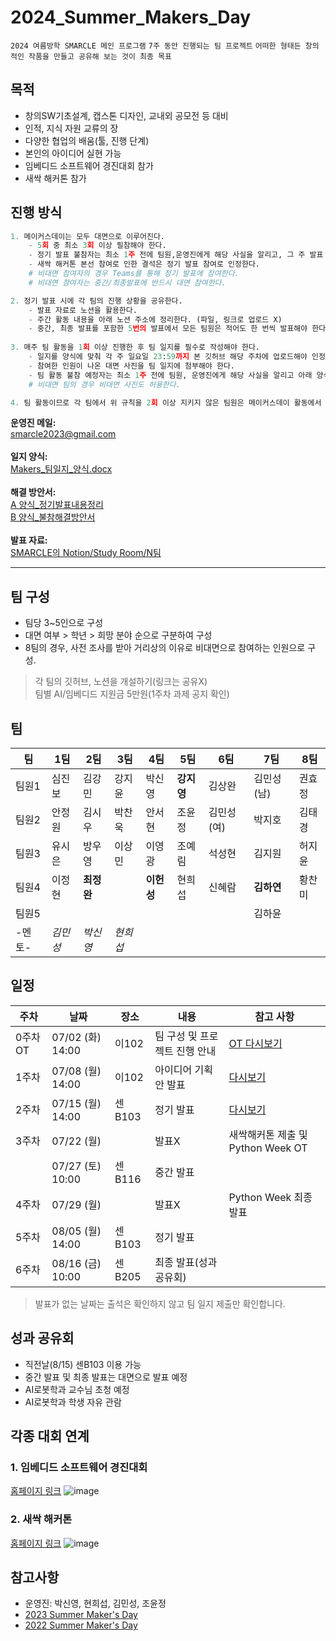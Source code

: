 # 2024_Summer_Makers_Day

`2024 여름방학 SMARCLE 메인 프로그램`
`7주 동안 진행되는 팀 프로젝트`
`어떠한 형태든 창의적인 작품을 만들고 공유해 보는 것이 최종 목표`

## 목적

- 창의SW기초설계, 캡스톤 디자인, 교내외 공모전 등 대비
- 인적, 지식 자원 교류의 장
- 다양한 협업의 배움(툴, 진행 단계)
- 본인의 아이디어 실현 가능
- 임베디드 소프트웨어 경진대회 참가
- 새싹 해커톤 참가

## 진행 방식

```python
1. 메이커스데이는 모두 대면으로 이루어진다.
	- 5회 중 최소 3회 이상 필참해야 한다.
	- 정기 발표 불참자는 최소 1주 전에 팀원,운영진에게 해당 사실을 알리고, 그 주 발표 영상 내용을 아래 양식(A)에 따라 10줄로 작성하여 운영진에게 제출한다.
	- 새싹 해커톤 본선 참여로 인한 결석은 정기 발표 참여로 인정한다.
	# 비대면 참여자의 경우 Teams를 통해 정기 발표에 참여한다.
	# 비대면 참여자는 중간/최종발표에 반드시 대면 참여한다.

2. 정기 발표 시에 각 팀의 진행 상황을 공유한다.
	- 발표 자료로 노션을 활용한다.
	- 주간 활동 내용을 아래 노션 주소에 정리한다. (파일, 링크로 업로드 X)
	- 중간, 최종 발표를 포함한 5번의 발표에서 모든 팀원은 적어도 한 번씩 발표해야 한다.
	
3. 매주 팀 활동을 1회 이상 진행한 후 팀 일지를 필수로 작성해야 한다.
	- 일지를 양식에 맞춰 각 주 일요일 23:59까지 본 깃허브 해당 주차에 업로드해야 인정된다.
	- 참여한 인원이 나온 대면 사진을 팀 일지에 첨부해야 한다.
	- 팀 활동 불참 예정자는 최소 1주 전에 팀원, 운영진에게 해당 사실을 알리고 아래 양식(B)에 따라 자신의 공백에 대한 해결 방안서를 작성하여 운영진에게 제출한다.
	# 비대면 팀의 경우 비대면 사진도 허용한다.

4. 팀 활동이므로 각 팀에서 위 규칙을 2회 이상 지키지 않은 팀원은 메이커스데이 활동에서 제외하고 동아리 경고 1회를 부여한다.
```
__운영진 메일:__ \
smarcle2023@gmail.com <br/><br/>
__일지 양식:__\
[Makers_팀일지_양식.docx](https://github.com/sejongsmarcle/2024_Summer_Makers_Day/blob/main/Makers_%ED%8C%80%EC%9D%BC%EC%A7%80_N%EC%A3%BC%EC%B0%A8_N%EC%A1%B0.docx)
<br/><br/>
__해결 방안서:__\
[A 양식_정기발표내용정리](https://github.com/sejongsmarcle/2024_Summer_Makers_Day/blob/main/Makers_%EC%A0%95%EA%B8%B0%EB%B0%9C%ED%91%9C%EA%B2%B0%EC%84%9D%EC%82%AC%EC%9C%A0%EC%84%9C_%EA%B9%80%EB%A7%88%ED%81%B4.docx)\
[B 양식_불참해결방안서](https://github.com/sejongsmarcle/2024_Summer_Makers_Day/blob/main/Makers_%EB%B6%88%EC%B0%B8%ED%95%B4%EA%B2%B0%EB%B0%A9%EC%95%88%EC%84%9C_%EA%B9%80%EB%A7%88%ED%81%B4.docx)
<br/><br/>
__발표 자료:__\
[SMARCLE의 Notion/Study Room/N팀](https://www.notion.so/smarcle/Study-Room-fa75995276784bc2bcd871b9c949c6ab?pvs=4#292761685171428eaf08498f0cc31c72)

---

## 팀 구성

- 팀당 3~5인으로 구성
- 대면 여부 > 학년 > 희망 분야 순으로 구분하여 구성
- 8팀의 경우, 사전 조사를 받아 거리상의 이유로 비대면으로 참여하는 인원으로 구성.
> 각 팀의 깃허브, 노션을 개설하기(링크는 공유X) <br/>
> 팀별 AI/임베디드 지원금 5만원(1주차 과제 공지 확인)

## 팀

| 팀 | 1팀 | 2팀 | 3팀 | 4팀 | 5팀 | 6팀 | 7팀 | 8팀 |
| --- | --- | --- | --- | --- | --- | --- | --- | --- |
| 팀원1 | 심진보 | 김강민 | 강지윤 | 박신영 | **강지영** | 김상완 | 김민성(남) | 권효정 |  
| 팀원2 | 안정원 | 김시우 | 박찬욱 | 안서현 | 조윤정 | 김민성(여) | 박지호 | 김태경 |  
| 팀원3 | 유시은 | 방우영 | 이상민 | 이영광 | 조예림 | 석성현 | 김지원 | 허지윤 |  
| 팀원4 | 이정현 | **최정완** |        | **이헌성** | 현희섭 | 신혜람 | **김하연** | 황찬미 |
| 팀원5 |  |  |  |  |  |  | 김하윤 |  |
| -멘토- | *김민성* | *박신영* | *현희섭* |  |  |  |  |  | 

## 일정

| 주차 | 날짜 | 장소 | 내용 | 참고 사항 |
| --- | --- | --- | --- | --- |
| 0주차 OT | 07/02 (화) 14:00 | 이102 | 팀 구성 및 프로젝트 진행 안내 | [OT 다시보기](https://youtu.be/EImtdZfKpkA) |
| 1주차 | 07/08 (월) 14:00 | 이102 | 아이디어 기획안 발표 | [다시보기](https://youtu.be/-K7FmQqT0IU) |
| 2주차 | 07/15 (월) 14:00 | 센B103 | 정기 발표 | [다시보기](https://youtu.be/Zm5T8ug4BEg) |
| 3주차 | 07/22 (월) |  | 발표X | 새싹해커톤 제출 및 Python Week OT |
|  | 07/27 (토) 10:00 | 센B116 | 중간 발표 |  |
| 4주차 | 07/29 (월) |  | 발표X | Python Week 최종 발표 |
| 5주차 | 08/05 (월) 14:00 | 센B103 | 정기 발표 |  |
| 6주차 | 08/16 (금) 10:00 | 센B205 | 최종 발표(성과 공유회) |  |
> 발표가 없는 날짜는 출석은 확인하지 않고 팀 일지 제출만 확인합니다.

## 성과 공유회

- 직전날(8/15) 센B103 이용 가능
- 중간 발표 및 최종 발표는 대면으로 발표 예정
- AI로봇학과 교수님 초청 예정
- AI로봇학과 학생 자유 관람

## 각종 대회 연계

### 1. 임베디드 소프트웨어 경진대회

[홈페이지 링크](https://www.eswcontest.or.kr/competition/free.php)
![image](https://github.com/Shinyoung-P/2024_Summer_Makers_Day/assets/128358741/176bc608-ad87-4f1c-8f9d-91cd84c8b9f3)


### 2. 새싹 해커톤

[홈페이지 링크](https://dacon.io/competitions/official/236293/overview/schedule)
![image](https://github.com/Shinyoung-P/2024_Summer_Makers_Day/assets/128358741/cfc9acca-7d55-4522-bd0b-ba30eb5af9a8)



## 참고사항
- 운영진: 박신영, 현희섭, 김민성, 조윤정
- [2023 Summer Maker's Day](https://github.com/sejongsmarcle/2023_Summer_Makers_Day)
- [2022 Summer Maker's Day](https://github.com/sejongsmarcle/2022_Summer_Makers_Day)
